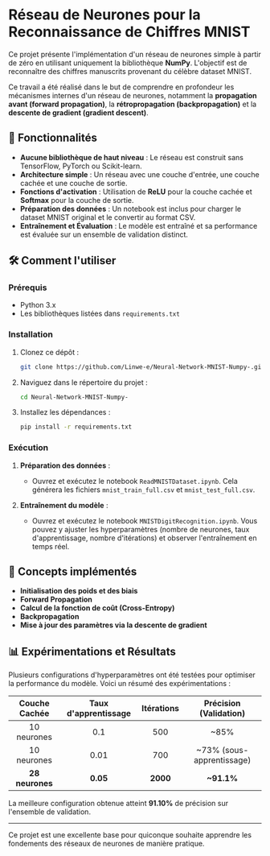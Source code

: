 # Réseau de Neurones pour la Reconnaissance de Chiffres MNIST

Ce projet présente l'implémentation d'un réseau de neurones simple à partir de zéro en utilisant uniquement la bibliothèque **NumPy**. L'objectif est de reconnaître des chiffres manuscrits provenant du célèbre dataset MNIST.

Ce travail a été réalisé dans le but de comprendre en profondeur les mécanismes internes d'un réseau de neurones, notamment la **propagation avant (forward propagation)**, la **rétropropagation (backpropagation)** et la **descente de gradient (gradient descent)**.

## 🚀 Fonctionnalités

- **Aucune bibliothèque de haut niveau** : Le réseau est construit sans TensorFlow, PyTorch ou Scikit-learn.
- **Architecture simple** : Un réseau avec une couche d'entrée, une couche cachée et une couche de sortie.
- **Fonctions d'activation** : Utilisation de **ReLU** pour la couche cachée et **Softmax** pour la couche de sortie.
- **Préparation des données** : Un notebook est inclus pour charger le dataset MNIST original et le convertir au format CSV.
- **Entraînement et Évaluation** : Le modèle est entraîné et sa performance est évaluée sur un ensemble de validation distinct.

## 🛠️ Comment l'utiliser

### Prérequis

- Python 3.x
- Les bibliothèques listées dans `requirements.txt`

### Installation

1.  Clonez ce dépôt :
    ```bash
    git clone https://github.com/Linwe-e/Neural-Network-MNIST-Numpy-.git
    ```
2.  Naviguez dans le répertoire du projet :
    ```bash
    cd Neural-Network-MNIST-Numpy-
    ```
3.  Installez les dépendances :
    ```bash
    pip install -r requirements.txt
    ```

### Exécution

1.  **Préparation des données** :
    - Ouvrez et exécutez le notebook `ReadMNISTDataset.ipynb`. Cela générera les fichiers `mnist_train_full.csv` et `mnist_test_full.csv`.

2.  **Entraînement du modèle** :
    - Ouvrez et exécutez le notebook `MNISTDigitRecognition.ipynb`. Vous pouvez y ajuster les hyperparamètres (nombre de neurones, taux d'apprentissage, nombre d'itérations) et observer l'entraînement en temps réel.

## 🧠 Concepts implémentés

- **Initialisation des poids et des biais**
- **Forward Propagation**
- **Calcul de la fonction de coût (Cross-Entropy)**
- **Backpropagation**
- **Mise à jour des paramètres via la descente de gradient**

## 📊 Expérimentations et Résultats

Plusieurs configurations d'hyperparamètres ont été testées pour optimiser la performance du modèle. Voici un résumé des expérimentations :

| Couche Cachée | Taux d'apprentissage | Itérations | Précision (Validation) |
| :-----------: | :------------------: | :--------: | :--------------------: |
| 10 neurones   | 0.1                  | 500        | ~85%                   |
| 10 neurones   | 0.01                 | 700        | ~73% (sous-apprentissage) |
| **28 neurones**   | **0.05**             | **2000**   | **~91.1%**             |

La meilleure configuration obtenue atteint **91.10%** de précision sur l'ensemble de validation.

---

Ce projet est une excellente base pour quiconque souhaite apprendre les fondements des réseaux de neurones de manière pratique.
